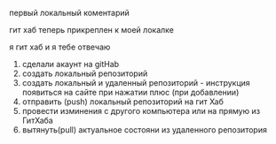 первый локальный коментарий

гит хаб теперь прикреплен к моей локалке


я гит хаб и я тебе отвечаю
1. сделали акаунт на gitHab
2. создать локальный репозиторий
3. создать локальный и удаленный репозиторий - инструкция появиться на сайте
при нажатии плюс (при добавлении)
4. отправить (push) локальный репозиторий на гит Хаб
5. провести изминения с другого компьютера или на прямую из ГитХаба
6. вытянуть(pull) актуальное состояни из удаленного репозитория 
